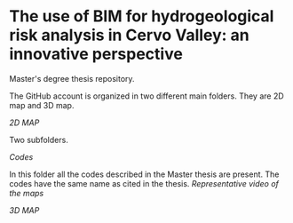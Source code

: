 # The use of BIM for hydrogeological risk analysis in Cervo Valley: an innovative perspective
Master's degree thesis repository.

The GitHub account is organized in two different main folders. They are 2D map and 3D map. 

_2D MAP_

Two subfolders.

  _Codes_

  In this folder all the codes described in the Master thesis are present. The codes have the same name as cited in the thesis. 
  _Representative video of the maps_

_3D MAP_
